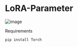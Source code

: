 # LoRA-Parameter
![image](https://github.com/user-attachments/assets/a10781f1-4357-4bf1-b0bb-96eb7de63d75)

Requirements
```
pip install Torch
```
